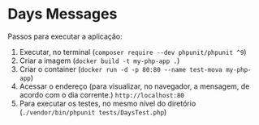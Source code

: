 # Days Messages

Passos para executar a aplicação:

1. Executar, no terminal (`composer require --dev phpunit/phpunit ^9`)
2. Criar a imagem (`docker build -t my-php-app .`)
3. Criar o container (`docker run -d -p 80:80 --name test-mova my-php-app`)
4. Acessar o endereço (para visualizar, no navegador, a mensagem, de acordo com o dia corrente.) `http://localhost:80`
5. Para executar os testes, no mesmo nível do diretório (`./vendor/bin/phpunit tests/DaysTest.php`)

